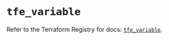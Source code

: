 # `tfe_variable`

Refer to the Terraform Registry for docs: [`tfe_variable`](https://registry.terraform.io/providers/hashicorp/tfe/0.56.0/docs/resources/variable).
